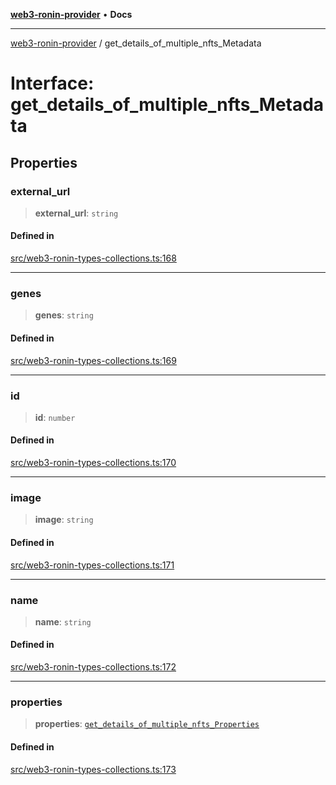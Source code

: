 [**web3-ronin-provider**](../README.md) • **Docs**

***

[web3-ronin-provider](../globals.md) / get\_details\_of\_multiple\_nfts\_Metadata

# Interface: get\_details\_of\_multiple\_nfts\_Metadata

## Properties

### external\_url

> **external\_url**: `string`

#### Defined in

[src/web3-ronin-types-collections.ts:168](https://github.com/chuacw/web3-ronin-provider/blob/1a659b81d9c7d7afbced0ae2b11550f4f6c0a233/src/web3-ronin-types-collections.ts#L168)

***

### genes

> **genes**: `string`

#### Defined in

[src/web3-ronin-types-collections.ts:169](https://github.com/chuacw/web3-ronin-provider/blob/1a659b81d9c7d7afbced0ae2b11550f4f6c0a233/src/web3-ronin-types-collections.ts#L169)

***

### id

> **id**: `number`

#### Defined in

[src/web3-ronin-types-collections.ts:170](https://github.com/chuacw/web3-ronin-provider/blob/1a659b81d9c7d7afbced0ae2b11550f4f6c0a233/src/web3-ronin-types-collections.ts#L170)

***

### image

> **image**: `string`

#### Defined in

[src/web3-ronin-types-collections.ts:171](https://github.com/chuacw/web3-ronin-provider/blob/1a659b81d9c7d7afbced0ae2b11550f4f6c0a233/src/web3-ronin-types-collections.ts#L171)

***

### name

> **name**: `string`

#### Defined in

[src/web3-ronin-types-collections.ts:172](https://github.com/chuacw/web3-ronin-provider/blob/1a659b81d9c7d7afbced0ae2b11550f4f6c0a233/src/web3-ronin-types-collections.ts#L172)

***

### properties

> **properties**: [`get_details_of_multiple_nfts_Properties`](get_details_of_multiple_nfts_Properties.md)

#### Defined in

[src/web3-ronin-types-collections.ts:173](https://github.com/chuacw/web3-ronin-provider/blob/1a659b81d9c7d7afbced0ae2b11550f4f6c0a233/src/web3-ronin-types-collections.ts#L173)

